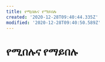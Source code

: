 ```yaml
---
title: የሚበሉና የማይበሉ
created: '2020-12-28T09:40:44.335Z'
modified: '2020-12-28T09:40:50.589Z'
---
```


# የሚበሉና የማይበሉ


